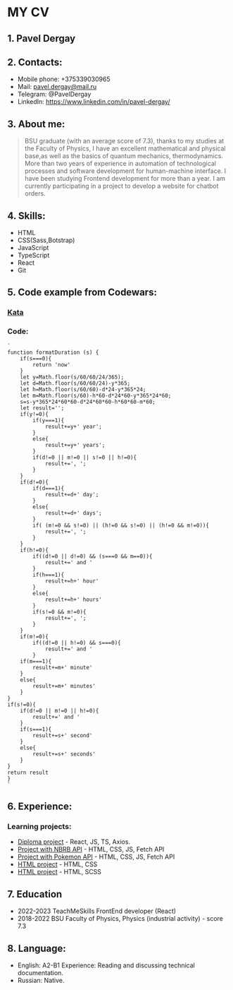 # MY CV

## 1. Pavel Dergay

## 2. Contacts:
* Mobile phone: +375339030965
* Mail: pavel.dergay@mail.ru
* Telegram: @PavelDergay
* LinkedIn: https://www.linkedin.com/in/pavel-dergay/

## 3. About me: 
> BSU graduate (with an average score of 7.3), thanks to my studies at the Faculty of Physics, I have an excellent mathematical and physical base,as well as the basics of quantum mechanics, thermodynamics. More than two years of experience in automation of technological processes and software development for human-machine interface. I have been studying Frontend development for more than a year. I am currently participating in a project to develop a website for chatbot orders.

## 4. Skills:
* HTML
* CSS(Sass,Botstrap)
* JavaScript
* TypeScript
* React
* Git

## 5. Сode example from Сodewars:
### [Kata](https://www.codewars.com/kata/52742f58faf5485cae000b9a)
### Code:
    `
    function formatDuration (s) {
        if(s===0){
            return 'now'
        }
        let y=Math.floor(s/60/60/24/365);  
        let d=Math.floor(s/60/60/24)-y*365;  
        let h=Math.floor(s/60/60)-d*24-y*365*24;
        let m=Math.floor(s/60)-h*60-d*24*60-y*365*24*60;
        s=s-y*365*24*60*60-d*24*60*60-h*60*60-m*60;
        let result='';
        if(y!=0){
            if(y===1){
                result+=y+' year';
            }
            else{
                result+=y+' years';
            }
            if(d!=0 || m!=0 || s!=0 || h!=0){
                result+=', ';
            }
        }
        if(d!=0){
            if(d===1){
                result+=d+' day';
            }
            else{
                result+=d+' days';
            }
            if( (m!=0 && s!=0) || (h!=0 && s!=0) || (h!=0 && m!=0)){
                result+=', ';
            }
        }
        if(h!=0){
            if((d!=0 || d!=0) && (s===0 && m==0)){
                result+=' and '
            }
            if(h===1){
                result+=h+' hour'
            }
            else{
                result+=h+' hours'
            }
            if(s!=0 && m!=0){
                result+=', ';
            }
        }
        if(m!=0){
            if((d!=0 || h!=0) && s===0){
                result+=' and '
            }
        if(m===1){
            result+=m+' minute'
        }
        else{
            result+=m+' minutes'
        }
    }
    if(s!=0){
        if(d!=0 || m!=0 || h!=0){
            result+=' and '
        }
        if(s===1){
            result+=s+' second'
        }
        else{
            result+=s+' seconds'
        }
    }
    return result
    }
    `

## 6. Experience:
### Learning projects:
* [Diploma project](https://github.com/DergayPavel/Diploma) - React, JS, TS, Axios.
* [Project with NBRB API](https://github.com/DergayPavel/Project_NBRB) - HTML, CSS, JS, Fetch API 
* [Project with Pokemon API](https://github.com/DergayPavel/PokemonPage) - HTML, CSS, JS, Fetch API 
* [HTML project](https://github.com/DergayPavel/ProjectOne) - HTML, CSS
* [HTML project](https://github.com/DergayPavel/ProjectTwo) - HTML, SCSS

## 7. Education
* 2022-2023 TeachMeSkills FrontEnd developer (React)
* 2018-2022 BSU Faculty of Physics, Physics (industrial activity) - score 7.3

## 8. Language:
* English: A2-B1 
Experience: Reading and discussing technical documentation.
* Russian: Native.